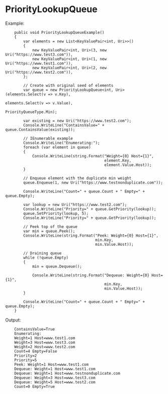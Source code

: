 # PriorityLookupQueue

Example:  

        public void PriorityLookupQueueExample()
        {
            var elements = new List<KeyValuePair<int, Uri>>()
            {
                new KeyValuePair<int, Uri>(3, new Uri("https://www.test3.com")),
                new KeyValuePair<int, Uri>(1, new Uri("https://www.test1.com")),
                new KeyValuePair<int, Uri>(2, new Uri("https://www.test2.com")),
            };

            // Create with original seed of elements
            var queue = new PriorityLookupQueue<int, Uri>(elements.Select(v => v.Key), 
                                                          elements.Select(v => v.Value), 
                                                          PriorityQueueType.Min);

            var existing = new Uri("https://www.test2.com");
            Console.WriteLine("ContainsValue=" + queue.ContainsValue(existing));

            // IEnumerable example
            Console.WriteLine("Enumerating:");
            foreach (var element in queue)
            {
                Console.WriteLine(string.Format("Weight={0} Host={1}", 
                                                element.Key, 
                                                element.Value.Host));
            }

            // Enqueue element with the duplicate min weight
            queue.Enqueue(1, new Uri("https://www.testnonduplicate.com"));

            Console.WriteLine("Count=" + queue.Count + " Empty=" + queue.Empty);

            var lookup = new Uri("https://www.test2.com");
            Console.WriteLine("Priority=" + queue.GetPriority(lookup));
            queue.SetPriority(lookup, 5);
            Console.WriteLine("Priority=" + queue.GetPriority(lookup));

            // Peek top of the queue
            var min = queue.Peek();
            Console.WriteLine(string.Format("Peek: Weight={0} Host={1}", 
                                            min.Key, 
                                            min.Value.Host));

            // Draining queue
            while (!queue.Empty)
            {
                min = queue.Dequeue();

                Console.WriteLine(string.Format("Dequeue: Weight={0} Host={1}", 
                                                min.Key, 
                                                min.Value.Host));
            }

            Console.WriteLine("Count=" + queue.Count + " Empty=" + queue.Empty);
        }

Output:  

        ContainsValue=True
        Enumerating:
        Weight=1 Host=www.test1.com
        Weight=3 Host=www.test3.com
        Weight=2 Host=www.test2.com
        Count=4 Empty=False
        Priority=2
        Priority=5
        Peek: Weight=1 Host=www.test1.com
        Dequeue: Weight=1 Host=www.test1.com
        Dequeue: Weight=1 Host=www.testnonduplicate.com
        Dequeue: Weight=3 Host=www.test3.com
        Dequeue: Weight=5 Host=www.test2.com
        Count=0 Empty=True

